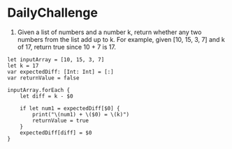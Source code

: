 # DailyChallenge

1. Given a list of numbers and a number k, return whether any two numbers from the list add up to k.
For example, given [10, 15, 3, 7] and k of 17, return true since 10 + 7 is 17.
```
let inputArray = [10, 15, 3, 7]
let k = 17
var expectedDiff: [Int: Int] = [:]
var returnValue = false

inputArray.forEach {
    let diff = k - $0

    if let num1 = expectedDiff[$0] {
        print("\(num1) + \($0) = \(k)")
        returnValue = true
    }
    expectedDiff[diff] = $0
}
```
